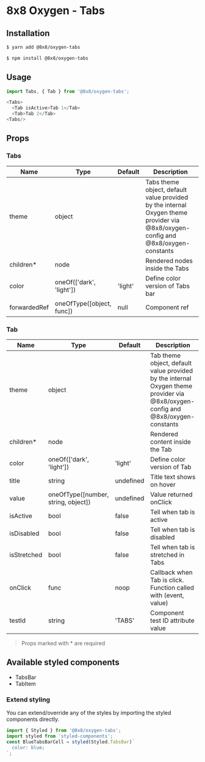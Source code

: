 # 8x8 Oxygen - Tabs

## Installation

```sh
$ yarn add @8x8/oxygen-tabs
```

```sh
$ npm install @8x8/oxygen-tabs
```

## Usage

```js
import Tabs, { Tab } from '@8x8/oxygen-tabs';
```

```js
<Tabs>
  <Tab isActive>Tab 1</Tab>
  <Tab>Tab 2</Tab>
<Tabs/>
```

## Props

### Tabs

| Name         | Type                      | Default | Description                                                                                                                      |
| ------------ | ------------------------- | ------- | -------------------------------------------------------------------------------------------------------------------------------- |
| theme        | object                    |         | Tabs theme object, default value provided by the internal Oxygen theme provider via @8x8/oxygen-config and @8x8/oxygen-constants |
| children\*   | node                      |         | Rendered nodes inside the Tabs                                                                                                   |
| color        | oneOf(['dark', 'light'])  | 'light' | Define color version of Tabs bar                                                                                                 |
| forwardedRef | oneOfType([object, func]) | null    | Component ref                                                                                                                    |

### Tab

| Name        | Type                                | Default   | Description                                                                                                                     |
| ----------- | ----------------------------------- | --------- | ------------------------------------------------------------------------------------------------------------------------------- |
| theme       | object                              |           | Tab theme object, default value provided by the internal Oxygen theme provider via @8x8/oxygen-config and @8x8/oxygen-constants |
| children\*  | node                                |           | Rendered content inside the Tab                                                                                                 |
| color       | oneOf(['dark', 'light'])            | 'light'   | Define color version of Tab                                                                                                     |
| title       | string                              | undefined | Title text shows on hover                                                                                                       |
| value       | oneOfType([number, string, object]) | undefined | Value returned onClick                                                                                                          |
| isActive    | bool                                | false     | Tell when tab is active                                                                                                         |
| isDisabled  | bool                                | false     | Tell when tab is disabled                                                                                                       |
| isStretched | bool                                | false     | Tell when tab is stretched in Tabs                                                                                              |
| onClick     | func                                | noop      | Callback when Tab is click. Function called with (event, value)                                                                 |
| testId      | string                              | 'TABS'    | Component test ID attribute value                                                                                               |

> Props marked with \* are required

## Available styled components

- TabsBar
- TabItem

### Extend styling

You can extend/override any of the styles by importing the styled components directly.

```js
import { Styled } from '@8x8/oxygen-tabs';
import styled from 'styled-components';
const BlueTabsBarCell = styled(Styled.TabsBar)`
  color: blue;
`;
```
